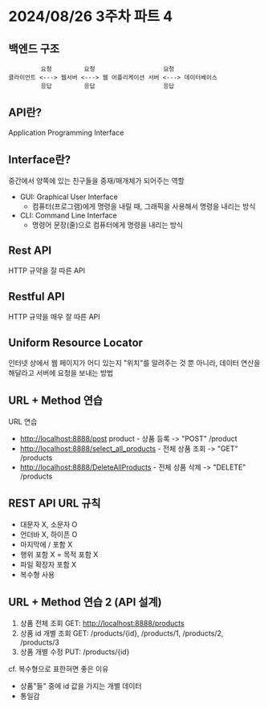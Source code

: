 # 2024/08/26 3주차 파트 4

## 백엔드 구조

```text
         요청         요청                   요청
클라이언트 <---> 웹서버 <---> 웹 어플리케이션 서버 <---> 데이터베이스
         응답         응답                   응답
```

## API란?

Application Programming Interface

## Interface란?

중간에서 양쪽에 있는 친구들을 중재/매개체가 되어주는 역할

- GUI: Graphical User Interface
  - 컴퓨터(프로그램)에게 명령을 내릴 때, 그래픽을 사용해서 명령을 내리는 방식
- CLI: Command Line Interface
  - 명령어 문장(줄)으로 컴퓨터에게 명령을 내리는 방식

## Rest API

HTTP 규약을 잘 따른 API

## Restful API

HTTP 규약을 매우 잘 따른 API

## Uniform Resource Locator

인터넷 상에서 웹 페이지가 어디 있는지 "위치"를 알려주는 것 뿐 아니라, 데이터 연산을 해달라고 서버에 요청을 보내는 방법

## URL + Method 연습

URL 연습

- <http://localhost:8888/post> product - 상품 등록 -> "POST" /product
- <http://localhost:8888/select_all_products> - 전체 상품 조회 -> "GET" /products
- <http://localhost:8888/DeleteAllProducts> - 전체 상품 삭제 -> "DELETE" /products

## REST API URL 규칙

- 대문자 X, 소문자 O
- 언더바 X, 하이픈 O
- 마지막에 / 포함 X
- 행위 포함 X = 목적 포함 X
- 파일 확장자 포함 X
- 복수형 사용

## URL + Method 연습 2 (API 설계)

1. 상품 전체 조회 GET: <http://localhost:8888/products>
1. 상품 id 개별 조회 GET: /products/{id}, /products/1, /products/2, /products/3
1. 상품 개별 수정 PUT: /products/{id}

cf. 복수형으로 표한혀면 좋은 이유

- 상품"들" 중에 id 값을 가지는 개별 데이터
- 통일감
